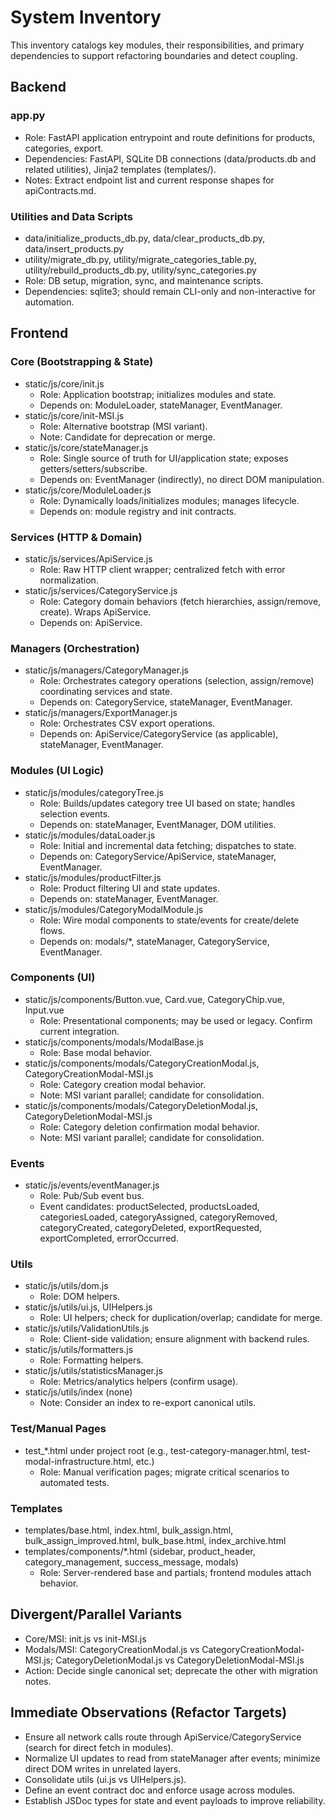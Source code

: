 # System Inventory

This inventory catalogs key modules, their responsibilities, and primary dependencies to support refactoring boundaries and detect coupling.

## Backend

### app.py

- Role: FastAPI application entrypoint and route definitions for products, categories, export.
- Dependencies: FastAPI, SQLite DB connections (data/products.db and related utilities), Jinja2 templates (templates/).
- Notes: Extract endpoint list and current response shapes for apiContracts.md.

### Utilities and Data Scripts

- data/initialize_products_db.py, data/clear_products_db.py, data/insert_products.py
- utility/migrate_db.py, utility/migrate_categories_table.py, utility/rebuild_products_db.py, utility/sync_categories.py
- Role: DB setup, migration, sync, and maintenance scripts.
- Dependencies: sqlite3; should remain CLI-only and non-interactive for automation.

## Frontend

### Core (Bootstrapping & State)

- static/js/core/init.js
  - Role: Application bootstrap; initializes modules and state.
  - Depends on: ModuleLoader, stateManager, EventManager.
- static/js/core/init-MSI.js
  - Role: Alternative bootstrap (MSI variant).
  - Note: Candidate for deprecation or merge.
- static/js/core/stateManager.js
  - Role: Single source of truth for UI/application state; exposes getters/setters/subscribe.
  - Depends on: EventManager (indirectly), no direct DOM manipulation.
- static/js/core/ModuleLoader.js
  - Role: Dynamically loads/initializes modules; manages lifecycle.
  - Depends on: module registry and init contracts.

### Services (HTTP & Domain)

- static/js/services/ApiService.js
  - Role: Raw HTTP client wrapper; centralized fetch with error normalization.
- static/js/services/CategoryService.js
  - Role: Category domain behaviors (fetch hierarchies, assign/remove, create). Wraps ApiService.
  - Depends on: ApiService.

### Managers (Orchestration)

- static/js/managers/CategoryManager.js
  - Role: Orchestrates category operations (selection, assign/remove) coordinating services and state.
  - Depends on: CategoryService, stateManager, EventManager.
- static/js/managers/ExportManager.js
  - Role: Orchestrates CSV export operations.
  - Depends on: ApiService/CategoryService (as applicable), stateManager, EventManager.

### Modules (UI Logic)

- static/js/modules/categoryTree.js
  - Role: Builds/updates category tree UI based on state; handles selection events.
  - Depends on: stateManager, EventManager, DOM utilities.
- static/js/modules/dataLoader.js
  - Role: Initial and incremental data fetching; dispatches to state.
  - Depends on: CategoryService/ApiService, stateManager, EventManager.
- static/js/modules/productFilter.js
  - Role: Product filtering UI and state updates.
  - Depends on: stateManager, EventManager.
- static/js/modules/CategoryModalModule.js
  - Role: Wire modal components to state/events for create/delete flows.
  - Depends on: modals/\*, stateManager, CategoryService, EventManager.

### Components (UI)

- static/js/components/Button.vue, Card.vue, CategoryChip.vue, Input.vue
  - Role: Presentational components; may be used or legacy. Confirm current integration.
- static/js/components/modals/ModalBase.js
  - Role: Base modal behavior.
- static/js/components/modals/CategoryCreationModal.js, CategoryCreationModal-MSI.js
  - Role: Category creation modal behavior.
  - Note: MSI variant parallel; candidate for consolidation.
- static/js/components/modals/CategoryDeletionModal.js, CategoryDeletionModal-MSI.js
  - Role: Category deletion confirmation modal behavior.
  - Note: MSI variant parallel; candidate for consolidation.

### Events

- static/js/events/eventManager.js
  - Role: Pub/Sub event bus.
  - Event candidates: productSelected, productsLoaded, categoriesLoaded, categoryAssigned, categoryRemoved, categoryCreated, categoryDeleted, exportRequested, exportCompleted, errorOccurred.

### Utils

- static/js/utils/dom.js
  - Role: DOM helpers.
- static/js/utils/ui.js, UIHelpers.js
  - Role: UI helpers; check for duplication/overlap; candidate for merge.
- static/js/utils/ValidationUtils.js
  - Role: Client-side validation; ensure alignment with backend rules.
- static/js/utils/formatters.js
  - Role: Formatting helpers.
- static/js/utils/statisticsManager.js
  - Role: Metrics/analytics helpers (confirm usage).
- static/js/utils/index (none)
  - Note: Consider an index to re-export canonical utils.

### Test/Manual Pages

- test\_\*.html under project root (e.g., test-category-manager.html, test-modal-infrastructure.html, etc.)
  - Role: Manual verification pages; migrate critical scenarios to automated tests.

### Templates

- templates/base.html, index.html, bulk_assign.html, bulk_assign_improved.html, bulk_base.html, index_archive.html
- templates/components/\*.html (sidebar, product_header, category_management, success_message, modals)
  - Role: Server-rendered base and partials; frontend modules attach behavior.

## Divergent/Parallel Variants

- Core/MSI: init.js vs init-MSI.js
- Modals/MSI: CategoryCreationModal.js vs CategoryCreationModal-MSI.js; CategoryDeletionModal.js vs CategoryDeletionModal-MSI.js
- Action: Decide single canonical set; deprecate the other with migration notes.

## Immediate Observations (Refactor Targets)

- Ensure all network calls route through ApiService/CategoryService (search for direct fetch in modules).
- Normalize UI updates to read from stateManager after events; minimize direct DOM writes in unrelated layers.
- Consolidate utils (ui.js vs UIHelpers.js).
- Define an event contract doc and enforce usage across modules.
- Establish JSDoc types for state and event payloads to improve reliability.
